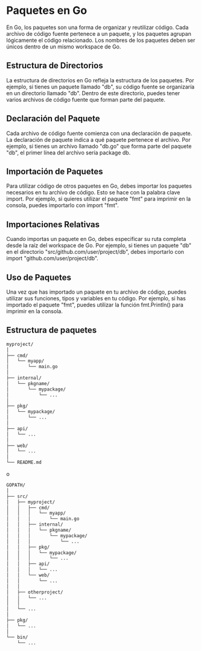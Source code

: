 # Paquetes en Go

En Go, los paquetes son una forma de organizar y reutilizar código. Cada archivo de código fuente pertenece a un paquete, y los paquetes agrupan lógicamente el código relacionado. Los nombres de los paquetes deben ser únicos dentro de un mismo workspace de Go.

## Estructura de Directorios

La estructura de directorios en Go refleja la estructura de los paquetes. Por ejemplo, si tienes un paquete llamado "db", su código fuente se organizaría en un directorio llamado "db". Dentro de este directorio, puedes tener varios archivos de código fuente que forman parte del paquete.

## Declaración del Paquete

Cada archivo de código fuente comienza con una declaración de paquete. La declaración de paquete indica a qué paquete pertenece el archivo. Por ejemplo, si tienes un archivo llamado "db.go" que forma parte del paquete "db", el primer línea del archivo sería package db.

## Importación de Paquetes

Para utilizar código de otros paquetes en Go, debes importar los paquetes necesarios en tu archivo de código. Esto se hace con la palabra clave import. Por ejemplo, si quieres utilizar el paquete "fmt" para imprimir en la consola, puedes importarlo con import "fmt".

## Importaciones Relativas

Cuando importas un paquete en Go, debes especificar su ruta completa desde la raíz del workspace de Go. Por ejemplo, si tienes un paquete "db" en el directorio "src/github.com/user/project/db", debes importarlo con import "github.com/user/project/db".

## Uso de Paquetes

Una vez que has importado un paquete en tu archivo de código, puedes utilizar sus funciones, tipos y variables en tu código. Por ejemplo, si has importado el paquete "fmt", puedes utilizar la función fmt.Println() para imprimir en la consola.

## Estructura de paquetes

```bash
myproject/
│
├── cmd/
│   └── myapp/
│       └── main.go
│
├── internal/
│   └── pkgname/
│       └── mypackage/
│           └── ...
│
├── pkg/
│   └── mypackage/
│       └── ...
│
├── api/
│   └── ...
│
├── web/
│   └── ...
│
└── README.md

```

o

```bash
GOPATH/
│
├── src/
│   ├── myproject/
│   │   ├── cmd/
│   │   │   └── myapp/
│   │   │       └── main.go
│   │   ├── internal/
│   │   │   └── pkgname/
│   │   │       └── mypackage/
│   │   │           └── ...
│   │   ├── pkg/
│   │   │   └── mypackage/
│   │   │       └── ...
│   │   ├── api/
│   │   │   └── ...
│   │   └── web/
│   │       └── ...
│   │
│   ├── otherproject/
│   │   └── ...
│   │
│   └── ...
│
├── pkg/
│   └── ...
│
└── bin/
    └── ...
```
